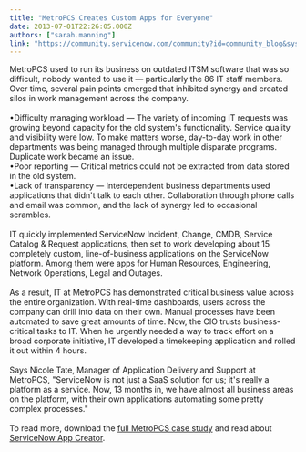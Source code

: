 ```yaml
---
title: "MetroPCS Creates Custom Apps for Everyone"
date: 2013-07-01T22:26:05.000Z
authors: ["sarah.manning"]
link: "https://community.servicenow.com/community?id=community_blog&sys_id=5faca625dbd0dbc01dcaf3231f9619e4"
---
```

<p>MetroPCS used to run its business on outdated ITSM software that was so difficult, nobody wanted to use it — particularly the 86 IT staff members. Over time, several pain points emerged that inhibited synergy and created silos in work management across the company.<br /><br />•Difficulty managing workload — The variety of incoming IT requests was growing beyond capacity for the old system's functionality. Service quality and visibility were low. To make matters worse, day-to-day work in other departments was being managed through multiple disparate programs. Duplicate work became an issue. <br />•Poor reporting — Critical metrics could not be extracted from data stored in the old system. <br />•Lack of transparency — Interdependent business departments used applications that didn't talk to each other. Collaboration through phone calls and email was common, and the lack of synergy led to occasional scrambles.<br /><br />IT quickly implemented ServiceNow Incident, Change, CMDB, Service Catalog &amp; Request applications, then set to work developing about 15 completely custom, line-of-business applications on the ServiceNow platform. Among them were apps for Human Resources, Engineering, Network Operations, Legal and Outages.<br /><br />As a result, IT at MetroPCS has demonstrated critical business value across the entire organization. With real-time dashboards, users across the company can drill into data on their own. Manual processes have been automated to save great amounts of time. Now, the CIO trusts business-critical tasks to IT. When he urgently needed a way to track effort on a broad corporate initiative, IT developed a timekeeping application and rolled it out within 4 hours. <br /><br />Says Nicole Tate, Manager of Application Delivery and Support at MetroPCS, "ServiceNow is not just a SaaS solution for us; it's really a platform as a service. Now, 13 months in, we have almost all business areas on the platform, with their own applications automating some pretty complex processes."<br /><br />To read more, download the <a title="w.servicenow.com/knowledge.do?sysparm_document_key=kb_knowledge,694355f66fe90d00dbd4ddef6f3ee431" href="http://www.servicenow.com/knowledge.do?sysparm_document_key=kb_knowledge,694355f66fe90d00dbd4ddef6f3ee431">full MetroPCS case study</a> and read about <a title="w.servicenow.com/knowledge.do?sysparm_document_key=kb_knowledge,5ce87e756f5181406e28e13f9f3ee451" href="http://www.servicenow.com/knowledge.do?sysparm_document_key=kb_knowledge,5ce87e756f5181406e28e13f9f3ee451">ServiceNow App Creator</a>.</p>